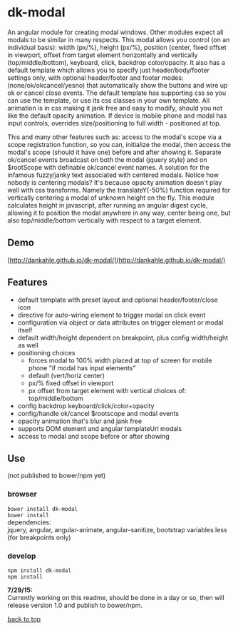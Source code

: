 # dk-modal

An angular module for creating modal windows. Other modules expect all modals to be similar in many respects. This modal allows you control (on an individual basis): width (px/%), height (px/%), position (center, fixed offset in viewport, offset from target element horizontally and vertically (top/middle/bottom), keyboard, click, backdrop color/opacity. It also has a default template which allows you to specify just header/body/footer settings only, with optional header/footer and footer modes: (none/ok/okcancel/yesno) that automatically show the buttons and wire up ok or cancel close events. The default template has supporting css so you can use the template, or use its css classes in your own template. All animation is in css making it jank free and easy to modify, should you not like the default opacity animation. If device is mobile phone and modal has input controls, overrides size/positioning to full width - positioned at top.  

This and many other features such as: access to the modal's scope via a scope registration function, so you can, initialize the modal, then access the modal's scope (should it have one) before and after showing it. Separate ok/cancel events broadcast on both the modal (jquery style) and on $rootScope with definable ok/cancel event names. A solution for the infamous fuzzy/janky text associated with centered modals. Notice how nobody is centering modals? It's because opacity animation doesn't play well with css transforms. Namely the translateY(-50%) function required for vertically centering a modal of unknown height on the fly. This module calculates height in javascript, after running an angular digest cycle, allowing it to position the modal anywhere in any way, center being one, but also top/middle/bottom vertically with respect to a target element.


## Demo  
[http://dankahle.github.io/dk-modal/](http://dankahle.github.io/dk-modal/)  

## Features
* default template with preset layout and optional header/footer/close icon
* directive for auto-wiring element to trigger modal on click event
* configuration via object or data attributes on trigger element or modal itself
* default width/height dependent on breakpoint, plus config width/height as well
* positioning choices
  * forces modal to 100% width placed at top of screen for mobile phone "if modal has input elements"
  * default (vert/horiz center)
  * px/% fixed offset in viewport
  * px offset from target element with vertical choices of: top/middle/bottom
* config backdrop keyboard/click/color+opacity
* config/handle ok/cancel $rootscope and modal events
* opacity animation that's blur and jank free
* supports DOM element and angular templateUrl modals
* access to modal and scope before or after showing

## Use  
(not published to bower/npm yet)

### browser
`bower install dk-modal`  
`bower install`  
dependencies:  
jquery, angular, angular-animate, angular-sanitize, bootstrap variables.less (for breakpoints only)  

### develop
`npm install dk-modal`  
`npm install`
  
  
**7/29/15:**  
Currently working on this readme, should be done in a day or so, then will release version 1.0 and publish to bower/npm.


[back to top](#dk-modal)





